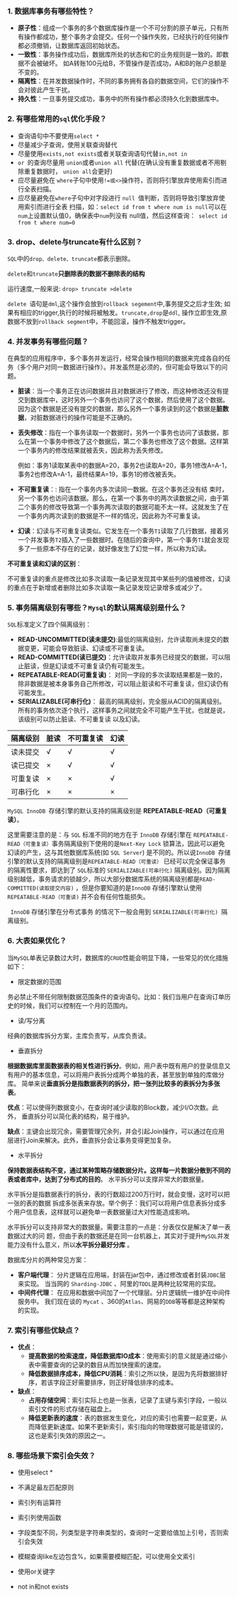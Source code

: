 ### 1. 数据库事务有哪些特性？

- **原子性**：组成一个事务的多个数据库操作是一个不可分割的原子单元，只有所有操作都成功，整个事务才会提交。任何一个操作失败，已经执行的任何操作都必须撤销，让数据库返回初始状态。
- **一致性**：事务操作成功后，数据库所处的状态和它的业务规则是一致的。即数据不会被破坏。 如A转账100元给B，不管操作是否成功，A和B的账户总额是不变的。
- **隔离性**：在并发数据操作时，不同的事务拥有各自的数据空间，它们的操作不会对彼此产生干扰。
- **持久性**：一旦事务提交成功，事务中的所有操作都必须持久化到数据库中。



### 2. 有哪些常用的`sql`优化手段？

- 查询语句中不要使用`select * `
- 尽量减少子查询，使用关联查询替代
- 尽量使用`exists,not exists`或者关联查询语句代替`in,not in`
- `or `的查询尽量用 `union`或者`union all` 代替(在确认没有重复数据或者不用剔除重复数据时， `union all`会更好)
- 应尽量避免在 `where`子句中使用`!=或<>`操作符，否则将引擎放弃使用索引而进行全表扫描。
- 应尽量避免在`where`子句中对字段进行 `null `值判断，否则将导致引擎放弃使用索引而进行全表 扫描，如：` select id from t where num is null `可以在`num`上设置默认值0，确保表中`num`列没有 null值，然后这样查询：` select id from t where num=0`

### 3. drop、delete与truncate有什么区别？

`SQL`中的`drop、delete、truncate`都表示删除。

`delete`和`truncate`**只删除表的数据不删除表的结构** 

运行速度,一般来说: `drop> truncate >delete `

`delete `语句是`dml`,这个操作会放到`rollback segement`中,事务提交之后才生效; 如果有相应的trigger,执行的时候将被触发。`truncate,drop`是`ddl`, 操作立即生效,原数据不放到`rollback segment`中，不能回滚，操作不触发trigger。



### 4. 并发事务有哪些问题？

在典型的应用程序中，多个事务并发运行，经常会操作相同的数据来完成各自的任务（多个用户对同一数据进行操作）。并发虽然是必须的，但可能会导致以下的问题。

* **脏读**：当一个事务正在访问数据并且对数据进行了修改，而这种修改还没有提交到数据库中，这时另外一个事务也访问了这个数据，然后使用了这个数据。因为这个数据是还没有提交的数据，那么另外一个事务读到的这个数据是**脏数据**，对脏数据进行的操作可能是不正确的。

* **丢失修改**：指在一个事务读取一个数据时，另外一个事务也访问了该数据，那么在第一个事务中修改了这个数据后，第二个事务也修改了这个数据。这样第一个事务内的修改结果就被丢失，因此称为丢失修改。 

  例如：事务1读取某表中的数据A=20，事务2也读取A=20，事务1修改A=A-1，事务2也修改A=A-1，最终结果A=19，事务1的修改被丢失。

* **不可重复读**：: 指在一个事务内多次读同一数据。在这个事务还没有结 束时，另一个事务也访问该数据。那么，在第一个事务中的两次读数据之间，由于第二个事务的修改导致第一个事务两次读取的数据可能不太一样。这就发生了在一个事务内两次读到的数据是不一样的情况，因此称为不可重复读。

* **幻读**：幻读与不可重复读类似。它发生在一个事务`T1`读取了几行数据，接着另一个并发事务`T2`插入了一些数据时。在随后的查询中，第一个事务`T1`就会发现多了一些原本不存在的记录，就好像发生了幻觉一样，所以称为幻读。



**不可重复读和幻读的区别**：

不可重复读的重点是修改比如多次读取一条记录发现其中某些列的值被修改，幻读的重点在于新增或者删除比如多次读取一条记录发现记录增多或减少了。



### 5. 事务隔离级别有哪些？`Mysql`的默认隔离级别是什么？

`SQL`标准定义了四个隔离级别：

* **READ-UNCOMMITTED(读未提交)**:最低的隔离级别，允许读取尚未提交的数据变更，可能会导致脏读、幻读或不可重复读。
* **READ-COMMITTED(读已提交)**：允许读取并发事务已经提交的数据，可以阻止脏读，但是幻读或不可重复读仍有可能发生。
* **REPEATABLE-READ(可重复读)**： 对同一字段的多次读取结果都是一致的，除非数据是被本身事务自己所修改，可以阻止脏读和不可重复读，但幻读仍有可能发生。
* **SERIALIZABLE(可串行化)**： 最高的隔离级别，完全服从ACID的隔离级别。所有的事务依次逐个执行，这样事务之间就完全不可能产生干扰，也就是说，该级别可以防止脏读、不可重复读 以及幻读。

| 隔离级别 | 脏读 | 不可重复读 | 幻读 |
| -------- | ---- | ---------- | ---- |
| 读未提交 | √    | √          | √    |
| 读已提交 | ×    | √          | √    |
| 可重复读 | ×    | ×          | √    |
| 可串行化 | ×    | ×          | ×    |

`MySQL InnoDB `存储引擎的默认支持的隔离级别是 **REPEATABLE-READ（可重复读）**。

这里需要注意的是：与 `SQL` 标准不同的地方在于 `InnoDB` 存储引擎在 `REPEATABLE-READ（可重复读）`事务隔离级别下使用的是`Next-Key Lock` 锁算法，因此可以避免幻读的产生，这与其他数据库系统(如 `SQL Server`) 是不同的。所以说`InnoDB `存储引擎的默认支持的隔离级别是`REPEATABLE-READ（可重读）` 已经可以完全保证事务的隔离性要求，即达到了 `SQL`标准的 `SERIALIZABLE(可串行化)` 隔离级别。因为隔离级别越低，事务请求的锁越少，所以大部分数据库系统的隔离级别都是`READ-COMMITTED(读取提交内容)` ，但是你要知道的是`InnoDB` 存储引擎默认使用 `REPEATABLE-READ（可重读)` 并不会有任何性能损失。

` InnoDB` 存储引擎在分布式事务 的情况下一般会用到 `SERIALIZABLE(可串行化) `隔离级别。



### 6. 大表如果优化？

当`MySQL`单表记录数过大时，数据库的`CRUD`性能会明显下降，一些常见的优化措施如下：

- 限定数据的范围

务必禁止不带任何限制数据范围条件的查询语句。比如：我们当用户在查询订单历史的时候，我们可以控制在一个月的范围内。

* 读/写分离

经典的数据库拆分方案，主库负责写，从库负责读。

- 垂直拆分

**根据数据库里面数据表的相关性进行拆分**。例如，用户表中既有用户的登录信息又有用户的基本信息，可以将用户表拆分成两个单独的表，甚至放到单独的库做分库。 简单来说**垂直拆分是指数据表列的拆分，把一张列比较多的表拆分为多张表**。

**优点**：可以使得列数据变小，在查询时减少读取的Block数，减少I/O次数。此外， 垂直拆分可以简化表的结构，易于维护。

**缺点**：主键会出现冗余，需要管理冗余列，并会引起Join操作，可以通过在应用层进行Join来解决。此外，垂直拆分会让事务变得更加复杂。

* 水平拆分

**保持数据表结构不变，通过某种策略存储数据分片。这样每一片数据分散到不同的表或者库中，达到了分布式的目的**。 水平拆分可以支撑非常大的数据量。

水平拆分是指数据表行的拆分，表的行数超过200万行时，就会变慢，这时可以把一张的表的数据 拆成多张表来存放。举个例子：我们可以将用户信息表拆分成多个用户信息表，这样就可以避免单一表数据量过大对性能造成影响。

水平拆分可以支持非常大的数据量。需要注意的一点是：分表仅仅是解决了单一表数据过大的问 题，但由于表的数据还是在同一台机器上，其实对于提升`MySQL`并发能力没有什么意义，所以**水平拆分最好分库** 。

数据库分片的两种常见方案： 

- **客户端代理**： 分片逻辑在应用端，封装在jar包中，通过修改或者封装`JDBC`层来实现。 当当网的 `Sharding-JDBC` 、阿里的`TDDL`是两种比较常用的实现。 
- **中间件代理**： 在应用和数据中间加了一个代理层。分片逻辑统一维护在中间件服务中。 我们现在谈的 `Mycat` 、360的`Atlas`、网易的`DDB`等等都是这种架构的实现。



### 7. 索引有哪些优缺点？

* **优点**：
  - **提高数据的检索速度，降低数据库IO成本**：使用索引的意义就是通过缩小表中需要查询的记录的数目从而加快搜索的速度。
  - **降低数据排序成本，降低CPU消耗**：索引之所以快，是因为先将数据排好序，若该字段正好需要排序，则正好降低排序的成本。
* **缺点**：
  - **占用存储空间**：索引实际上也是一张表，记录了主键与索引字段，一般以索引文件的形式存储在磁盘上。
  - **降低更新表的速度**：表的数据发生变化，对应的索引也需要一起变更，从而降低更新速度。如果不更新索引，索引指向的物理数据可能是错误的，这也是索引失效的原因之一。



### 8. 哪些场景下索引会失效？

-  使用select *

- 不满足最左匹配原则

- 索引列有运算符

- 索引列使用函数

- 字段类型不同，列类型是字符串类型的，查询时一定要给值加上引号，否则索引会失效

- 模糊查询like左边包含%，如果需要模糊匹配，可以使用全文索引

- 使用or关键字

- not in和not exists

  

